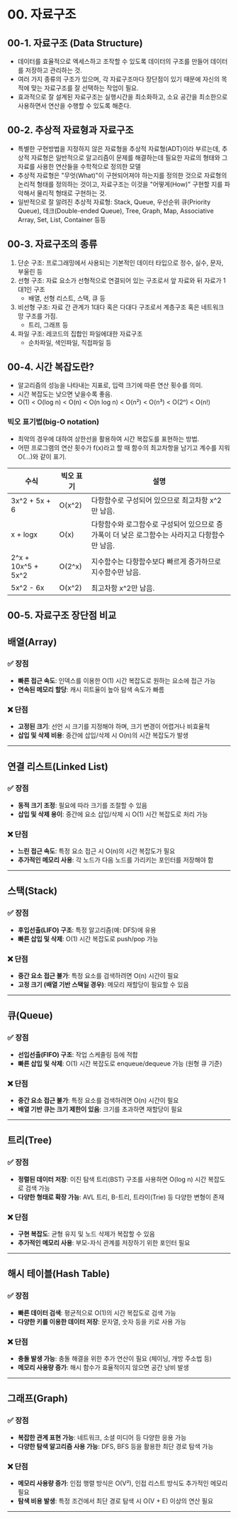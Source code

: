 # 00. 자료구조

## 00-1. 자료구조 (Data Structure)
- 데이터를 효율적으로 엑세스하고 조작할 수 있도록 데이터의 구조를 만들어 데이터를 저장하고 관리하는 것.
- 여러 가지 종류의 구조가 있으며, 각 자료구조마다 장단점이 있기 때문에 자신의 목적에 맞는 자료구조를 잘 선택하는 작업이 필요.
- 효과적으로 잘 설계된 자료구조는 실행시간을 최소화하고, 소요 공간을 최소한으로 사용하면서 연산을 수행할 수 있도록 해준다.

## 00-2. 추상적 자료형과 자료구조
- 특별한 구현방법을 지정하지 않은 자료형을 추상적 자료형(ADT)이라 부르는데, 추상적 자료형은 일반적으로 알고리즘이 문제를 해결하는데 필요한 자료의 형태와 그 자료를 사용한 연산들을 수학적으로 정의한 모델
- 추상적 자료형은 "무엇(What)"이 구현되어져야 하는지를 정의한 것으로 자료형의 논리적 형태를 정의하는 것이고, 자료구조는 이것을 "어떻게(How)" 구현할 지를 파악해서 물리적 형태로 구현하는 것.
- 일반적으로 잘 알려진 추상적 자료형: Stack, Queue, 우선순위 큐(Priority Queue), 데크(Double-ended Queue), Tree, Graph, Map, Associative Array, Set, List, Container 등등

## 00-3. 자료구조의 종류
1. 단순 구조: 프로그래밍에서 사용되는 기본적인 데이터 타입으로 정수, 실수, 문자, 부울린 등
2. 선형 구조: 자료 요소가 선형적으로 연결되어 있는 구조로서 앞 자료와 뒤 자료가 1대1인 구조
    - 배열, 선형 리스트, 스택, 큐 등
3. 비선형 구조: 자료 간 관계가 1대다 혹은 다대다 구조로서 계층구조 혹은 네트워크 망 구조를 가짐.
    - 트리, 그래프 등
4. 파일 구조: 레코드의 집합인 파일에대한 자료구조
    - 순차파일, 색인파일, 직접파일 등

## 00-4. 시간 복잡도란?
- 알고리즘의 성능을 나타내는 지표로, 입력 크기에 따른 연산 횟수를 의미.
- 시간 복잡도는 낮으면 낮을수록 좋음.
- O(1) < O(log n) < O(n) < O(n log n) < O(n²) < O(n³) < O(2ⁿ) < O(n!)

### 빅오 표기법(big-O notation)
- 최악의 경우에 대하여 상한선을 활용하여 시간 복잡도를 표현하는 방법.
- 어떤 프로그램의 연산 횟수가 f(x)라고 할 때 함수의 최고차항을 남기고 계수를 지워 O(...)와 같이 표기.

| 수식         | 빅오 표기 | 설명                                               |
|--------------|-----------|----------------------------------------------------|
|3x^2 + 5x + 6 | O(x^2)    | 다항함수로 구성되어 있으므로 최고차항  x^2만 남음. |
| x + logx     | O(x)      | 다항함수와 로그함수로 구성되어 있으므로 증가폭이 더 낮은 로그함수는 사라지고 다항함수만 남음. |
| 2^x + 10x^5 + 5x^2 | O(2^x) | 지수함수는 다항함수보다 빠르게 증가하므로 지수함수만 남음. |
| 5x^2 - 6x    | O(x^2)    | 최고차항 x^2만 남음.                               |


## 00-5. 자료구조 장단점 비교

## 배열(Array)
### ✅ 장점
- **빠른 접근 속도**: 인덱스를 이용한 O(1) 시간 복잡도로 원하는 요소에 접근 가능
- **연속된 메모리 할당**: 캐시 히트율이 높아 탐색 속도가 빠름

### ❌ 단점
- **고정된 크기**: 선언 시 크기를 지정해야 하며, 크기 변경이 어렵거나 비효율적
- **삽입 및 삭제 비용**: 중간에 삽입/삭제 시 O(n)의 시간 복잡도가 발생

---

## 연결 리스트(Linked List)
### ✅ 장점
- **동적 크기 조정**: 필요에 따라 크기를 조절할 수 있음
- **삽입 및 삭제 용이**: 중간에 요소 삽입/삭제 시 O(1) 시간 복잡도로 처리 가능

### ❌ 단점
- **느린 접근 속도**: 특정 요소 접근 시 O(n)의 시간 복잡도가 필요
- **추가적인 메모리 사용**: 각 노드가 다음 노드를 가리키는 포인터를 저장해야 함

---

## 스택(Stack)
### ✅ 장점
- **후입선출(LIFO) 구조**: 특정 알고리즘(예: DFS)에 유용
- **빠른 삽입 및 삭제**: O(1) 시간 복잡도로 push/pop 가능

### ❌ 단점
- **중간 요소 접근 불가**: 특정 요소를 검색하려면 O(n) 시간이 필요
- **고정 크기 (배열 기반 스택일 경우)**: 메모리 재할당이 필요할 수 있음

---

## 큐(Queue)
### ✅ 장점
- **선입선출(FIFO) 구조**: 작업 스케줄링 등에 적합
- **빠른 삽입 및 삭제**: O(1) 시간 복잡도로 enqueue/dequeue 가능 (원형 큐 기준)

### ❌ 단점
- **중간 요소 접근 불가**: 특정 요소를 검색하려면 O(n) 시간이 필요
- **배열 기반 큐는 크기 제한이 있음**: 크기를 초과하면 재할당이 필요

---

## 트리(Tree)
### ✅ 장점
- **정렬된 데이터 저장**: 이진 탐색 트리(BST) 구조를 사용하면 O(log n) 시간 복잡도로 검색 가능
- **다양한 형태로 확장 가능**: AVL 트리, B-트리, 트라이(Trie) 등 다양한 변형이 존재

### ❌ 단점
- **구현 복잡도**: 균형 유지 및 노드 삭제가 복잡할 수 있음
- **추가적인 메모리 사용**: 부모-자식 관계를 저장하기 위한 포인터 필요

---

## 해시 테이블(Hash Table)
### ✅ 장점
- **빠른 데이터 검색**: 평균적으로 O(1)의 시간 복잡도로 검색 가능
- **다양한 키를 이용한 데이터 저장**: 문자열, 숫자 등을 키로 사용 가능

### ❌ 단점
- **충돌 발생 가능**: 충돌 해결을 위한 추가 연산이 필요 (체이닝, 개방 주소법 등)
- **메모리 사용량 증가**: 해시 함수가 효율적이지 않으면 공간 낭비 발생

---

## 그래프(Graph)
### ✅ 장점
- **복잡한 관계 표현 가능**: 네트워크, 소셜 미디어 등 다양한 응용 가능
- **다양한 탐색 알고리즘 사용 가능**: DFS, BFS 등을 활용한 최단 경로 탐색 가능

### ❌ 단점
- **메모리 사용량 증가**: 인접 행렬 방식은 O(V²), 인접 리스트 방식도 추가적인 메모리 필요
- **탐색 비용 발생**: 특정 조건에서 최단 경로 탐색 시 O(V + E) 이상의 연산 필요

---